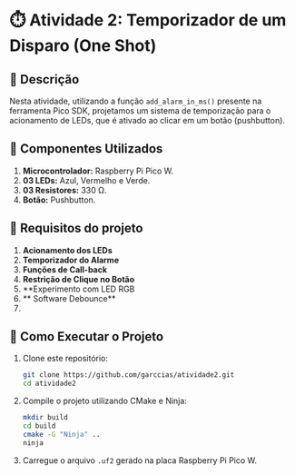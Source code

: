 # ⏱️ Atividade 2: Temporizador de um Disparo (One Shot)

## 📜 Descrição
Nesta atividade, utilizando a função `add_alarm_in_ms()` presente na ferramenta Pico SDK, projetamos um sistema de temporização para o acionamento de LEDs, que é ativado ao clicar em um botão (pushbutton).

## 🧩 Componentes Utilizados
1. **Microcontrolador:** Raspberry Pi Pico W.
2. **03 LEDs:** Azul, Vermelho e Verde.
3. **03 Resistores:** 330 Ω.
4. **Botão:** Pushbutton.

## 🎯 Requisitos do projeto
1. **Acionamento dos LEDs**  
2. **Temporizador do Alarme** 
3. **Funções de Call-back** 
4. **Restrição de Clique no Botão**
5. **Experimento com LED RGB
6. ** Software Debounce**
7. 
## 🚀 Como Executar o Projeto
1. Clone este repositório:
    ```bash
    git clone https://github.com/garccias/atividade2.git
    cd atividade2
    ```
2. Compile o projeto utilizando CMake e Ninja:
    ```bash
    mkdir build
    cd build
    cmake -G "Ninja" ..
    ninja
    ```
3. Carregue o arquivo `.uf2` gerado na placa Raspberry Pi Pico W.


